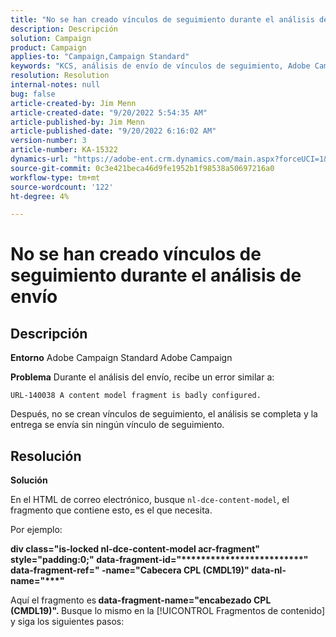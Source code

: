 ```yaml
---
title: "No se han creado vínculos de seguimiento durante el análisis de envío"
description: Descripción
solution: Campaign
product: Campaign
applies-to: "Campaign,Campaign Standard"
keywords: "KCS, análisis de envío de vínculos de seguimiento, Adobe Campaign Standard, Adobe Campaign, error, HTML, fragmento"
resolution: Resolution
internal-notes: null
bug: false
article-created-by: Jim Menn
article-created-date: "9/20/2022 5:54:35 AM"
article-published-by: Jim Menn
article-published-date: "9/20/2022 6:16:02 AM"
version-number: 3
article-number: KA-15322
dynamics-url: "https://adobe-ent.crm.dynamics.com/main.aspx?forceUCI=1&pagetype=entityrecord&etn=knowledgearticle&id=61d287ae-a838-ed11-9db1-0022480866ad"
source-git-commit: 0c3e421beca46d9fe1952b1f98538a50697216a0
workflow-type: tm+mt
source-wordcount: '122'
ht-degree: 4%

---
```


# No se han creado vínculos de seguimiento durante el análisis de envío

## Descripción


<b>Entorno</b>
Adobe Campaign Standard Adobe Campaign

<b>Problema</b>
Durante el análisis del envío, recibe un error similar a:


```
URL-140038 A content model fragment is badly configured.
```


Después, no se crean vínculos de seguimiento, el análisis se completa y la entrega se envía sin ningún vínculo de seguimiento.


## Resolución


<b>Solución</b>

En el HTML de correo electrónico, busque `nl-dce-content-model`, el fragmento que contiene esto, es el que necesita.

Por ejemplo:

<b>div class=&quot;is-locked nl-dce-content-model acr-fragment&quot; style=&quot;padding:0;&quot; data-fragment-id=&quot;\*\*\*\*\*\*\*\*\*\*\*\*\*\*\*\*\*\*\*\*\*\*\*\*\*&quot; data-fragment-ref=&quot; -name=&quot;Cabecera CPL (CMDL19)&quot; data-nl-name=&quot;\*\*\*&quot;</b>

Aquí el fragmento es<b> data-fragment-name=&quot;encabezado CPL (CMDL19)&quot;. </b>Busque lo mismo en la [!UICONTROL Fragmentos de contenido] y siga los siguientes pasos:

